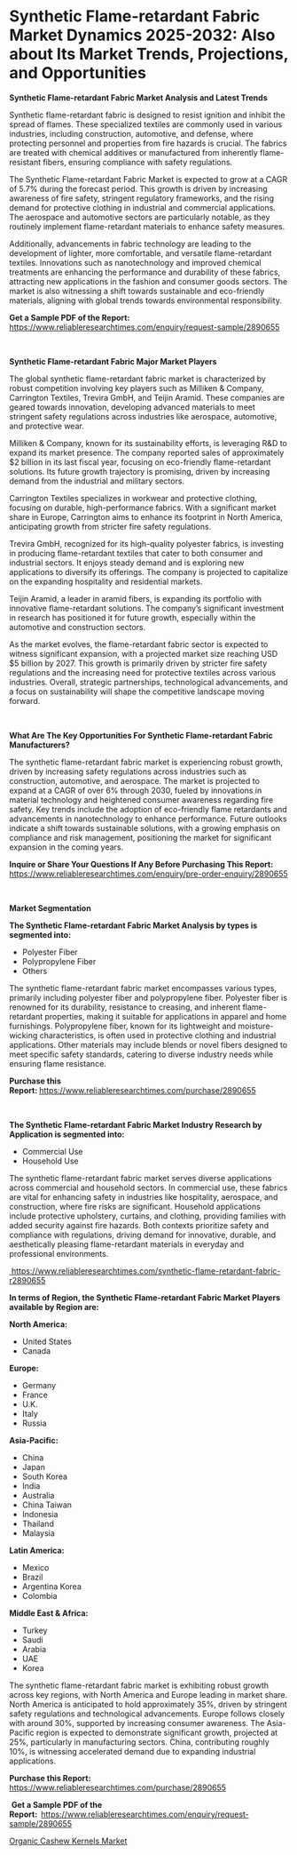 <p><h1>Synthetic Flame-retardant Fabric Market Dynamics 2025-2032: Also about Its Market Trends, Projections, and Opportunities</h1></p><p><strong>Synthetic Flame-retardant Fabric Market Analysis and Latest Trends</strong></p>
<p><p>Synthetic flame-retardant fabric is designed to resist ignition and inhibit the spread of flames. These specialized textiles are commonly used in various industries, including construction, automotive, and defense, where protecting personnel and properties from fire hazards is crucial. The fabrics are treated with chemical additives or manufactured from inherently flame-resistant fibers, ensuring compliance with safety regulations.</p><p>The Synthetic Flame-retardant Fabric Market is expected to grow at a CAGR of 5.7% during the forecast period. This growth is driven by increasing awareness of fire safety, stringent regulatory frameworks, and the rising demand for protective clothing in industrial and commercial applications. The aerospace and automotive sectors are particularly notable, as they routinely implement flame-retardant materials to enhance safety measures.</p><p>Additionally, advancements in fabric technology are leading to the development of lighter, more comfortable, and versatile flame-retardant textiles. Innovations such as nanotechnology and improved chemical treatments are enhancing the performance and durability of these fabrics, attracting new applications in the fashion and consumer goods sectors. The market is also witnessing a shift towards sustainable and eco-friendly materials, aligning with global trends towards environmental responsibility.</p></p>
<p><strong>Get a Sample PDF of the Report:&nbsp;</strong> <a href="https://www.reliableresearchtimes.com/enquiry/request-sample/2890655?utm_campaign=3284&utm_medium=2&utm_source=Github&utm_content=ia&utm_term=14032025&utm_id=synthetic-flame-retardant-fabric">https://www.reliableresearchtimes.com/enquiry/request-sample/2890655</a></p>
<p>&nbsp;</p>
<p><strong>Synthetic Flame-retardant Fabric Major Market Players</strong></p>
<p><p>The global synthetic flame-retardant fabric market is characterized by robust competition involving key players such as Milliken & Company, Carrington Textiles, Trevira GmbH, and Teijin Aramid. These companies are geared towards innovation, developing advanced materials to meet stringent safety regulations across industries like aerospace, automotive, and protective wear.</p><p>Milliken & Company, known for its sustainability efforts, is leveraging R&D to expand its market presence. The company reported sales of approximately $2 billion in its last fiscal year, focusing on eco-friendly flame-retardant solutions. Its future growth trajectory is promising, driven by increasing demand from the industrial and military sectors.</p><p>Carrington Textiles specializes in workwear and protective clothing, focusing on durable, high-performance fabrics. With a significant market share in Europe, Carrington aims to enhance its footprint in North America, anticipating growth from stricter fire safety regulations.</p><p>Trevira GmbH, recognized for its high-quality polyester fabrics, is investing in producing flame-retardant textiles that cater to both consumer and industrial sectors. It enjoys steady demand and is exploring new applications to diversify its offerings. The company is projected to capitalize on the expanding hospitality and residential markets.</p><p>Teijin Aramid, a leader in aramid fibers, is expanding its portfolio with innovative flame-retardant solutions. The company’s significant investment in research has positioned it for future growth, especially within the automotive and construction sectors.</p><p>As the market evolves, the flame-retardant fabric sector is expected to witness significant expansion, with a projected market size reaching USD $5 billion by 2027. This growth is primarily driven by stricter fire safety regulations and the increasing need for protective textiles across various industries. Overall, strategic partnerships, technological advancements, and a focus on sustainability will shape the competitive landscape moving forward.</p></p>
<p>&nbsp;</p>
<p><strong>What Are The Key Opportunities For Synthetic Flame-retardant Fabric Manufacturers?</strong></p>
<p><p>The synthetic flame-retardant fabric market is experiencing robust growth, driven by increasing safety regulations across industries such as construction, automotive, and aerospace. The market is projected to expand at a CAGR of over 6% through 2030, fueled by innovations in material technology and heightened consumer awareness regarding fire safety. Key trends include the adoption of eco-friendly flame retardants and advancements in nanotechnology to enhance performance. Future outlooks indicate a shift towards sustainable solutions, with a growing emphasis on compliance and risk management, positioning the market for significant expansion in the coming years.</p></p>
<p><strong>Inquire or Share Your Questions If Any Before Purchasing This Report:</strong> <a href="https://www.reliableresearchtimes.com/enquiry/pre-order-enquiry/2890655?utm_campaign=3284&utm_medium=2&utm_source=Github&utm_content=ia&utm_term=14032025&utm_id=synthetic-flame-retardant-fabric">https://www.reliableresearchtimes.com/enquiry/pre-order-enquiry/2890655</a></p>
<p>&nbsp;</p>
<p><strong>Market Segmentation</strong></p>
<p><strong>The Synthetic Flame-retardant Fabric Market Analysis by types is segmented into:</strong></p>
<p><ul><li>Polyester Fiber</li><li>Polypropylene Fiber</li><li>Others</li></ul></p>
<p><p>The synthetic flame-retardant fabric market encompasses various types, primarily including polyester fiber and polypropylene fiber. Polyester fiber is renowned for its durability, resistance to creasing, and inherent flame-retardant properties, making it suitable for applications in apparel and home furnishings. Polypropylene fiber, known for its lightweight and moisture-wicking characteristics, is often used in protective clothing and industrial applications. Other materials may include blends or novel fibers designed to meet specific safety standards, catering to diverse industry needs while ensuring flame resistance.</p></p>
<p><strong>Purchase this Report:&nbsp;</strong><a href="https://www.reliableresearchtimes.com/purchase/2890655?utm_campaign=3284&utm_medium=2&utm_source=Github&utm_content=ia&utm_term=14032025&utm_id=synthetic-flame-retardant-fabric">https://www.reliableresearchtimes.com/purchase/2890655</a></p>
<p>&nbsp;</p>
<p><strong>The Synthetic Flame-retardant Fabric Market Industry Research by Application is segmented into:</strong></p>
<p><ul><li>Commercial Use</li><li>Household Use</li></ul></p>
<p><p>The synthetic flame-retardant fabric market serves diverse applications across commercial and household sectors. In commercial use, these fabrics are vital for enhancing safety in industries like hospitality, aerospace, and construction, where fire risks are significant. Household applications include protective upholstery, curtains, and clothing, providing families with added security against fire hazards. Both contexts prioritize safety and compliance with regulations, driving demand for innovative, durable, and aesthetically pleasing flame-retardant materials in everyday and professional environments.</p></p>
<p><a href="https://www.reliableresearchtimes.com/synthetic-flame-retardant-fabric-r2890655?utm_campaign=3284&utm_medium=2&utm_source=Github&utm_content=ia&utm_term=14032025&utm_id=synthetic-flame-retardant-fabric">&nbsp;https://www.reliableresearchtimes.com/synthetic-flame-retardant-fabric-r2890655</a></p>
<p><strong>In terms of Region, the Synthetic Flame-retardant Fabric Market Players available by Region are:</strong></p>
<p>
    <p> <strong> North America: </strong>
        <ul>
            <li>United States</li>
            <li>Canada</li>
        </ul>
        </p> 
    <p> <strong> Europe: </strong>
        <ul>
            <li>Germany</li>
            <li>France</li>
            <li>U.K.</li>
            <li>Italy</li>
            <li>Russia</li>
        </ul>
        </p> 
    <p> <strong> Asia-Pacific: </strong>
        <ul>
            <li>China</li>
            <li>Japan</li>
            <li>South Korea</li>
            <li>India</li>
            <li>Australia</li>
            <li>China Taiwan</li>
            <li>Indonesia</li>
            <li>Thailand</li>
            <li>Malaysia</li>
        </ul>
        </p> 
    <p> <strong> Latin America: </strong>
        <ul>
            <li>Mexico</li>
            <li>Brazil</li>
            <li>Argentina Korea</li>
            <li>Colombia</li>
        </ul>
        </p> 
    <p> <strong> Middle East & Africa: </strong>
        <ul>
            <li>Turkey</li>
            <li>Saudi</li>
            <li>Arabia</li>
            <li>UAE</li>
            <li>Korea</li>
        </ul>
    </p>
    </p>
<p><p>The synthetic flame-retardant fabric market is exhibiting robust growth across key regions, with North America and Europe leading in market share. North America is anticipated to hold approximately 35%, driven by stringent safety regulations and technological advancements. Europe follows closely with around 30%, supported by increasing consumer awareness. The Asia-Pacific region is expected to demonstrate significant growth, projected at 25%, particularly in manufacturing sectors. China, contributing roughly 10%, is witnessing accelerated demand due to expanding industrial applications.</p></p>
<p><strong>Purchase this Report: </strong><a href="https://www.reliableresearchtimes.com/purchase/2890655?utm_campaign=3284&utm_medium=2&utm_source=Github&utm_content=ia&utm_term=14032025&utm_id=synthetic-flame-retardant-fabric">https://www.reliableresearchtimes.com/purchase/2890655</a></p>
<p>&nbsp;<strong>Get a Sample PDF of the Report:&nbsp;&nbsp;</strong><a href="https://www.reliableresearchtimes.com/enquiry/request-sample/2890655?utm_campaign=3284&utm_medium=2&utm_source=Github&utm_content=ia&utm_term=14032025&utm_id=synthetic-flame-retardant-fabric">https://www.reliableresearchtimes.com/enquiry/request-sample/2890655</a></p>
<p><strong></strong></p>
<p><p><a href="https://github.com/lynlynyusay/Market-Research-Report-List-1/blob/main/organic-cashew-kernels-market.md?utm_campaign=3284&utm_medium=2&utm_source=Github&utm_content=ia&utm_term=14032025&utm_id=synthetic-flame-retardant-fabric">Organic Cashew Kernels Market</a></p></p>